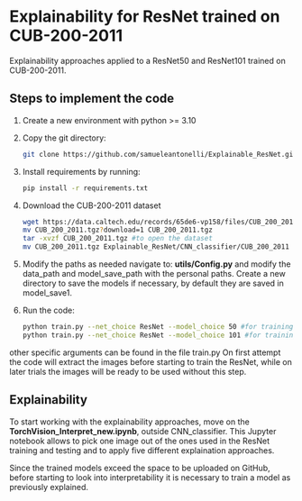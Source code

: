 # Explainability for ResNet trained on CUB-200-2011
Explainability approaches applied to a ResNet50 and ResNet101 trained on CUB-200-2011.

## Steps to implement the code

1. Create a new environment with python >= 3.10

2. Copy the git directory:

   ```bash
   git clone https://github.com/samueleantonelli/Explainable_ResNet.git

3. Install requirements by running:
   ```bash
   pip install -r requirements.txt
   
3. Download the CUB-200-2011 dataset
   ```bash
   wget https://data.caltech.edu/records/65de6-vp158/files/CUB_200_2011.tgz?download=1
   mv CUB_200_2011.tgz?download=1 CUB_200_2011.tgz
   tar -xvzf CUB_200_2011.tgz #to open the dataset
   mv CUB_200_2011.tgz Explainable_ResNet/CNN_classifier/CUB_200_2011

4. Modify the paths as needed
   navigate to: **utils/Config.py** and modify the data_path and model_save_path with the personal paths.
   Create a new directory to save the models if necessary, by default they are saved in model_save1. 
   
6. Run the code:
    ```bash
    python train.py --net_choice ResNet --model_choice 50 #for training ResNet 50
    python train.py --net_choice ResNet --model_choice 101 #for training ResNet 101
other specific arguments can be found in the file train.py
On first attempt the code will extract the images before starting to train the ResNet, while on later trials the images will be ready to be used without this step.


## Explainability
To start working with the explainability approaches, move on the **TorchVision_Interpret_new.ipynb**, outside CNN_classifier. This Jupyter notebook allows to pick one image out of the ones used in the ResNet training and testing and to apply five different explaination approaches.

Since the trained models exceed the space to be uploaded on GitHub, before starting to look into interpretability it is necessary to train a model as previously explained.  

